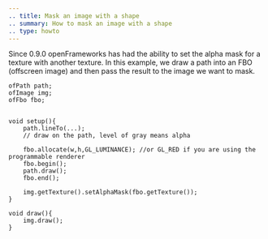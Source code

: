 ```yaml
---
.. title: Mask an image with a shape
.. summary: How to mask an image with a shape
.. type: howto
---
```


Since 0.9.0 openFrameworks has had the ability to set the alpha mask for a texture with another texture. In this example, we draw a path into an FBO (offscreen image) and then pass the result to the image we want to mask.

```
ofPath path;
ofImage img;
ofFbo fbo;


void setup(){
    path.lineTo(...);
    // draw on the path, level of gray means alpha

    fbo.allocate(w,h,GL_LUMINANCE); //or GL_RED if you are using the programmable renderer
    fbo.begin();
    path.draw();
    fbo.end();

    img.getTexture().setAlphaMask(fbo.getTexture());
}

void draw(){
    img.draw();
}
```